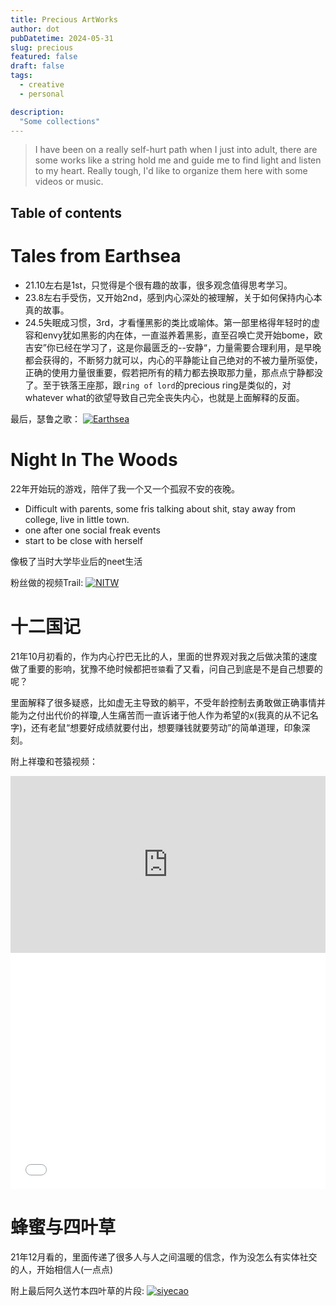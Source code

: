 ```yaml
---
title: Precious ArtWorks
author: dot
pubDatetime: 2024-05-31
slug: precious
featured: false
draft: false
tags:
  - creative
  - personal

description:
  "Some collections"
---
```


> I have been on a really self-hurt path when I just into adult, there are some works like a string hold me and guide me to find light and listen to my heart. Really tough, I'd like to organize them here with some videos or music.

## Table of contents
# Tales from Earthsea

- 21.10左右是1st，只觉得是个很有趣的故事，很多观念值得思考学习。
- 23.8左右手受伤，又开始2nd，感到内心深处的被理解，关于如何保持内心本真的故事。
- 24.5失眠成习惯，3rd，才看懂黑影的类比或喻体。第一部里格得年轻时的虚容和envy犹如黑影的内在体，一直滋养着黑影，直至召唤亡灵开始bome，欧吉安”你已经在学习了，这是你最匮乏的--安静“，力量需要合理利用，是早晚都会获得的，不断努力就可以，内心的平静能让自己绝对的不被力量所驱使，正确的使用力量很重要，假若把所有的精力都去换取那力量，那点点宁静都没了。至于铁落王座那，跟`ring of lord`的precious ring是类似的，对whatever what的欲望导致自己完全丧失内心，也就是上面解释的反面。

最后，瑟鲁之歌：
[![Earthsea](https://res.cloudinary.com/marcomontalbano/image/upload/v1717170963/video_to_markdown/images/youtube--PE26WG2eS3E-c05b58ac6eb4c4700831b2b3070cd403.jpg)](https://www.youtube.com/watch?v=PE26WG2eS3E&list=LL&index=2&pp=gAQBiAQB "Earthsea")


# Night In The Woods

22年开始玩的游戏，陪伴了我一个又一个孤寂不安的夜晚。

- Difficult with parents, some fris talking about shit, stay away from college, live in little town.
- one after one social freak events
- start to be close with herself

像极了当时大学毕业后的neet生活

粉丝做的视频Trail:
[![NITW](https://res.cloudinary.com/marcomontalbano/image/upload/v1717171620/video_to_markdown/images/youtube--5r-gwpATLp4-c05b58ac6eb4c4700831b2b3070cd403.jpg)](https://www.youtube.com/watch?v=5r-gwpATLp4&list=LL&index=1 "NITW")

# 十二国记

21年10月初看的，作为内心拧巴无比的人，里面的世界观对我之后做决策的速度做了重要的影响，犹豫不绝时候都把`苍猿`看了又看，问自己到底是不是自己想要的呢？

里面解释了很多疑惑，比如虚无主导致的躺平，不受年龄控制去勇敢做正确事情并能为之付出代价的祥瓊,人生痛苦而一直诉诸于他人作为希望的x(我真的从不记名字)，还有老鼠“想要好成绩就要付出，想要赚钱就要劳动”的简单道理，印象深刻。

附上祥瓊和苍猿视频：


<div style="position:relative; padding-bottom:56.25%; height:0; overflow:hidden;">
    <iframe src="https://www.youtube.com/embed/7dWEImIdSFg" style="position:absolute; top:0; left:0; width:100%; height:100%;" frameborder="0" allow="accelerometer; autoplay; clipboard-write; encrypted-media; gyroscope; picture-in-picture" allowfullscreen></iframe>
</div>
<div style="position:relative; padding-bottom:75%; width:100%; height:0">
    <iframe src="//player.bilibili.com/player.html?bvid=BV1Zs411U7EV&amp;page=1&amp;autoplay=0" scrolling="no" border="0" frameborder="no" framespacing="0" allowfullscreen="true" style="position:absolute; height: 100%; width: 100%;"></iframe>
</div>

# 蜂蜜与四叶草

21年12月看的，里面传递了很多人与人之间温暖的信念，作为没怎么有实体社交的人，开始相信人(一点点)

附上最后阿久送竹本四叶草的片段:
[![siyecao](https://res.cloudinary.com/marcomontalbano/image/upload/v1717172008/video_to_markdown/images/youtube--QTufKMj4Z1w-c05b58ac6eb4c4700831b2b3070cd403.jpg)](https://www.youtube.com/watch?v=QTufKMj4Z1w&list=LL&index=4 "siyecao")